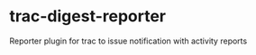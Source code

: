 trac-digest-reporter
====================

Reporter plugin for trac to issue notification with activity reports
